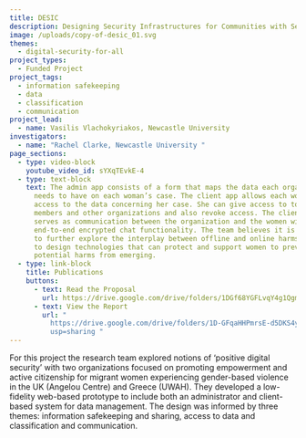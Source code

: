 ```yaml
---
title: DESIC
description: Designing Security Infrastructures for Communities with Sensitive Data (DESIC)
image: /uploads/copy-of-desic_01.svg
themes:
  - digital-security-for-all
project_types:
  - Funded Project
project_tags:
  - information safekeeping
  - data
  - classification
  - communication
project_lead:
  - name: Vasilis Vlachokyriakos, Newcastle University
investigators:
  - name: "Rachel Clarke, Newcastle University "
page_sections:
  - type: video-block
    youtube_video_id: sYXqTEvkE-4
  - type: text-block
    text: The admin app consists of a form that maps the data each organization
      needs to have on each woman’s case. The client app allows each woman
      access to the data concerning her case. She can give access to to staff
      members and other organizations and also revoke access. The client app
      serves as communication between the organization and the women with an
      end-to-end encrypted chat functionality. The team believes it is important
      to further explore the interplay between offline and online harms in order
      to design technologies that can protect and support women to prevent
      potential harms from emerging.
  - type: link-block
    title: Publications
    buttons:
      - text: Read the Proposal
        url: https://drive.google.com/drive/folders/1DGf68YGFLvqY4g1QgmAmNTV_dB4W7H27?usp=sharing
      - text: View the Report
        url: "
          https://drive.google.com/drive/folders/1D-GFqaHHPmrsE-d5DKS4yFinmTJwMdj_?\
          usp=sharing "
---
```

For this project the research team explored notions of ‘positive digital security’ with two organizations focused on promoting empowerment and active citizenship for migrant women experiencing gender-based violence in the UK (Angelou Centre) and Greece (UWAH). They developed a low-fidelity web-based prototype to include both an administrator and client-based system for data management. The design was informed by three themes: information safekeeping and sharing, access to data and classification and communication.